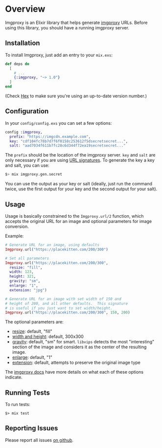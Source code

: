 # Overview

Imgproxy is an Elixir library that helps generate [imgproxy](https://github.com/DarthSim/imgproxy) URLs.  Before using this library, you should have a running imgproxy server.

## Installation

To install Imgproxy, just add an entry to your `mix.exs`:

``` elixir
def deps do
  [
    # ...
    {:imgproxy, "~> 1.0"}
  ]
end
```

(Check [Hex](https://hex.pm/packages/imgproxy) to make sure you're using an up-to-date version number.)

## Configuration

In your `config/config.exs` you can set a few options:

``` elixir
config :imgproxy,
  prefix: "https://imgcdn.example.com",
  key: "cdf104fc78b7d7f6f0158c253612f5dsecretsecret...",
  salt: "aad7034f611b7fc28c6d344f72ea19secretsecret..."
```

The `prefix` should be the location of the imgproxy server.  `key` and `salt` are only necessary if you are using [URL signatures](https://github.com/DarthSim/imgproxy/blob/master/docs/configuration.md#url-signature).  To generate the key a key and salt, you can use:

``` bash
$> mix imgproxy.gen.secret
```

You can use the output as your key or salt (ideally, just run the command twice, use the first output for your key and the second output for your salt).

## Usage

Usage is basically constrained to the `Imgproxy.url/2` function, which accepts the original URL for an image and optional parameters for image conversion.

Example:

``` elixir
# Generate URL for an image, using defaults
Imgproxy.url("https://placekitten.com/200/300")

# Set all parameters
Imgproxy.url("https://placekitten.com/200/300",
  resize: "fill",
  width: 123,
  height: 321,
  gravity: "sm",
  enlarge: "1",
  extension: "jpg")

# Generate URL for an image with set width of 150 and
# height of 200, and all other defaults.  This signature
# is useful if you just want to set width/height.
Imgproxy.url("https://placekitten.com/200/300", 150, 200)
```

The optional parameters are:

* [resize](https://github.com/DarthSim/imgproxy/blob/master/docs/generating_the_url_basic.md#resizing-types): default, "fill"
* [width and height](https://github.com/DarthSim/imgproxy/blob/master/docs/generating_the_url_basic.md#width-and-height): default, 300x300 
* [gravity](https://github.com/DarthSim/imgproxy/blob/master/docs/generating_the_url_basic.md#gravity): default, "sm" for smart.  `libvips` detects the most "interesting" section of the image and considers it as the center of the resulting image.
* [enlarge](https://github.com/DarthSim/imgproxy/blob/master/docs/generating_the_url_basic.md#enlarge): default, "1"
* [extension](https://github.com/DarthSim/imgproxy/blob/master/docs/generating_the_url_basic.md#extension): default, attempts to preserve the original image type

The [imgproxy docs](https://github.com/DarthSim/imgproxy/blob/master/docs/generating_the_url_basic.md) have more details on what each of these options indicate.

## Running Tests

To run tests:

``` shell
$> mix test
```

## Reporting Issues

Please report all issues [on github](https://github.com/bmuller/imgproxy/issues).
